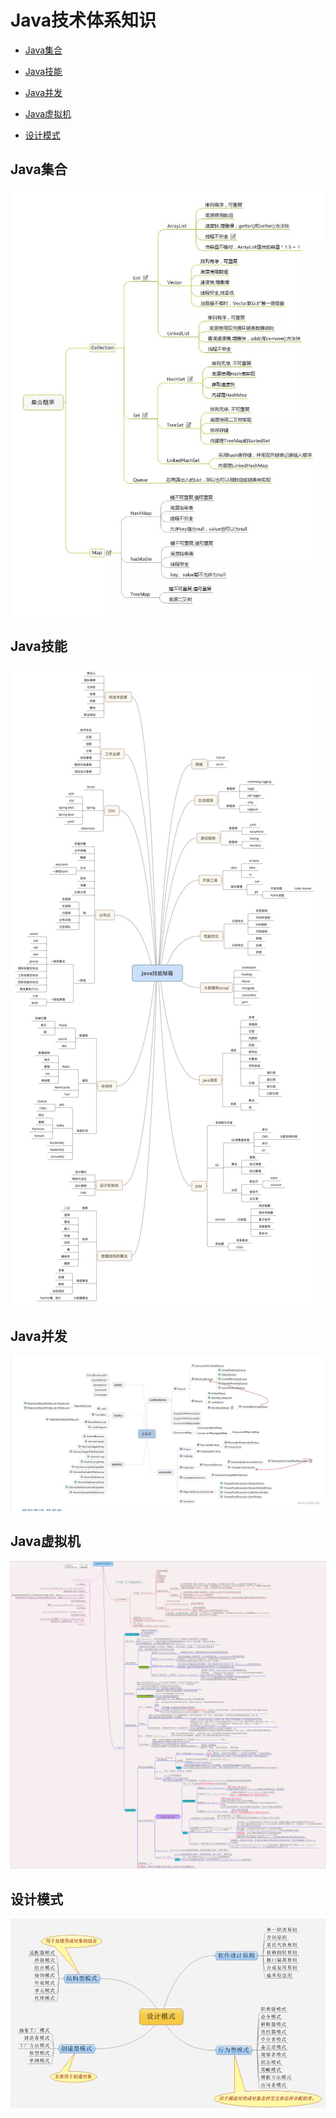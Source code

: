 <h1> Java技术体系知识 </h1>

* [Java集合](#Java集合)

* [Java技能](#Java技能)

* [Java并发](#Java并发)

* [Java虚拟机](#Java虚拟机)

* [设计模式](#设计模式)


<h2 id='Java集合'>Java集合</h2>

![java集合](./chats/java-collection.png)

<h2 id='Java技能'>Java技能</h2>

![Java技能](./chats/java-skill.png)

<h2 id='Java并发'>Java并发</h2>

![Java并发](./chats/java-concurrent.png)

<h2 id='Java虚拟机'>Java虚拟机</h2>

![Java虚拟机](./chats/JVM.png)

<h2 id='设计模式'>设计模式</h2>

![Java虚拟机](./chats/design-pattern.png)